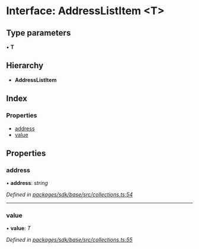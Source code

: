 # Interface: AddressListItem <**T**>

## Type parameters

▪ **T**

## Hierarchy

* **AddressListItem**

## Index

### Properties

* [address](_collections_.addresslistitem.md#address)
* [value](_collections_.addresslistitem.md#value)

## Properties

###  address

• **address**: *string*

*Defined in [packages/sdk/base/src/collections.ts:54](https://github.com/celo-org/celo-monorepo/blob/master/packages/sdk/base/src/collections.ts#L54)*

___

###  value

• **value**: *T*

*Defined in [packages/sdk/base/src/collections.ts:55](https://github.com/celo-org/celo-monorepo/blob/master/packages/sdk/base/src/collections.ts#L55)*
